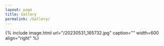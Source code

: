 ```yaml
---
layout: page
title: Gallery
permalink: /Gallery/
---
```




{% include image.html url="/20230531_165732.jpg" caption="" width=600 align="right" %}



